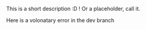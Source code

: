 This is a short description :D ! Or a placeholder, call it.

Here is a volonatary error in the dev branch